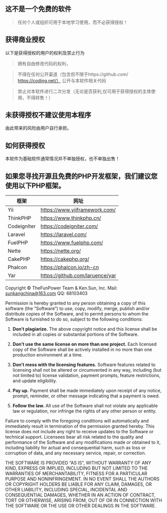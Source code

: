 ## 这不是一个免费的软件
 
> 任何个人或组织可用于本地学习使用，而不必获得授权！

## 获得商业授权
以下是获得授权的用户的权利及禁止行为
> 拥有自由修改代码的权利，

> 不得在任何公开渠道（包含但不限于https://github.com/  https://coding.net/） 公开与本软件相关代码

> 禁止对本软件进行二次分发（无论是否获利,仅可用于获得授权的主体使用，不得转售！）


## 未获得授权不建议使用本程序

由此带来的风险由用户自行承担。

## 如何获得授权

本软件为基础软件通常情况并不单独授权，也不单独出售！



## 如果您寻找开源且免费的PHP开发框架，我们建议您使用以下PHP框架。

|  框架   | 网址  |
|  ----  | ----  |
| Yii  | https://www.yiiframework.com/ |
| ThinkPHP | https://www.thinkphp.cn/ |
| CodeignIter  | https://codeigniter.com/ |
| Laravel  | https://laravel.com/ |
| FuelPHP  | https://www.fuelphp.com/ |
| Nette  | https://nette.org/ |
| CakePHP  | https://cakephp.org/ |
| Phalcon  | https://phalcon.io/zh-cn |
| Yar  |  https://github.com/laruence/yar |



Copyright © TheFunPower Team & Ken.Sun, Inc. Mail: sunkangchina@163.com QQ: 68103403

Permission is hereby granted to any person obtaining a copy of this software
(the “Software”) to use, copy, modify, merge, publish and/or distribute copies
of the Software, and to permit persons to whom the Software is furnished to do
so, subject to the following conditions:

1. **Don’t plagiarize.** The above copyright notice and this license shall be
   included in all copies or substantial portions of the Software.

2. **Don’t use the same license on more than one project.** Each licensed copy
   of the Software shall be actively installed in no more than one production
   environment at a time.

3. **Don’t mess with the licensing features.** Software features related to
   licensing shall not be altered or circumvented in any way, including (but
   not limited to) license validation, payment prompts, feature restrictions,
   and update eligibility.

4. **Pay up.** Payment shall be made immediately upon receipt of any notice,
   prompt, reminder, or other message indicating that a payment is owed.

5. **Follow the law.** All use of the Software shall not violate any applicable
   law or regulation, nor infringe the rights of any other person or entity.

Failure to comply with the foregoing conditions will automatically and
immediately result in termination of the permission granted hereby. This
license does not include any right to receive updates to the Software or
technical support. Licensees bear all risk related to the quality and
performance of the Software and any modifications made or obtained to it,
including liability for actual and consequential harm, such as loss or
corruption of data, and any necessary service, repair, or correction.

THE SOFTWARE IS PROVIDED “AS IS”, WITHOUT WARRANTY OF ANY KIND, EXPRESS OR
IMPLIED, INCLUDING BUT NOT LIMITED TO THE WARRANTIES OF MERCHANTABILITY,
FITNESS FOR A PARTICULAR PURPOSE AND NONINFRINGEMENT. IN NO EVENT SHALL THE
AUTHORS OR COPYRIGHT HOLDERS BE LIABLE FOR ANY CLAIM, DAMAGES, OR OTHER
LIABILITY, INCLUDING SPECIAL, INCIDENTAL AND CONSEQUENTIAL DAMAGES, WHETHER IN
AN ACTION OF CONTRACT, TORT OR OTHERWISE, ARISING FROM, OUT OF OR IN CONNECTION
WITH THE SOFTWARE OR THE USE OR OTHER DEALINGS IN THE SOFTWARE.